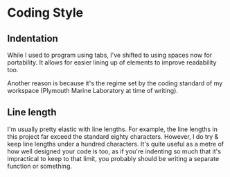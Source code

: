 # Coding Style

## Indentation

While I used to program using tabs, I've shifted to using spaces now for portability. It allows for easier lining up of elements to improve readability too.

Another reason is because it's the regime set by the coding standard of my workspace (Plymouth Marine Laboratory at time of writing).

## Line length

I'm usually pretty elastic with line lengths. For example, the line lengths in this project far exceed the standard eighty characters. However, I do try & keep line lengths under a hundred characters. It's quite useful as a metre of how well designed your code is too, as if you're indenting so much that it's impractical to keep to that limit, you probably should be writing a separate function or something.
